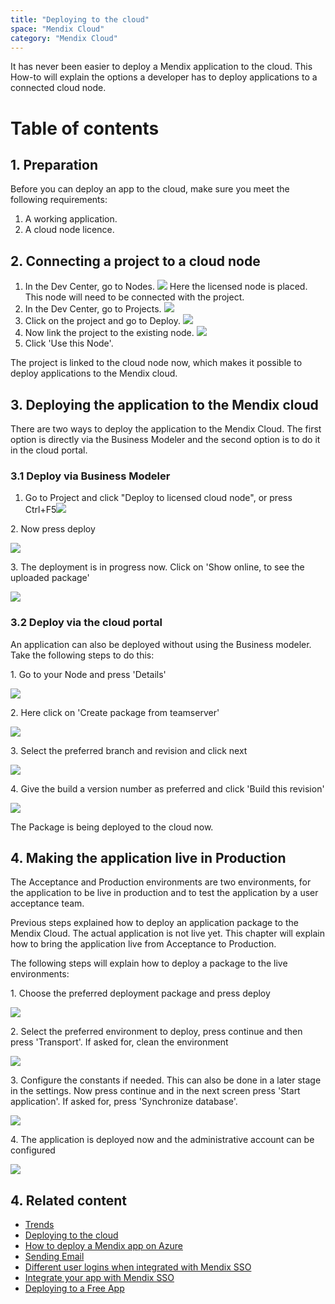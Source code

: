 ```yaml
---
title: "Deploying to the cloud"
space: "Mendix Cloud"
category: "Mendix Cloud"
---
```


It has never been easier to deploy a Mendix application to the cloud. This How-to will explain the options a developer has to deploy applications to a connected cloud node.

# Table of contents

## 1\. Preparation

Before you can deploy an app to the cloud, make sure you meet the following requirements:

1.  A working application.
2.  A cloud node licence.

## 2\. Connecting a project to a cloud node

1.  In the Dev Center, go to Nodes.
    ![](attachments/18448697/18581238.png)
    Here the licensed node is placed. This node will need to be connected with the project.
2.  In the Dev Center, go to Projects.
    ![](attachments/18448697/18581237.png)
3.  Click on the project and go to Deploy.
    ![](attachments/18448697/18581236.png)
4.  Now link the project to the existing node.
    ![](attachments/18448697/18581234.png)
5.  Click 'Use this Node'.

 The project is linked to the cloud node now, which makes it possible to deploy applications to the Mendix cloud.

## 3\. Deploying the application to the Mendix cloud

There are two ways to deploy the application to the Mendix Cloud. The first option is directly via the Business Modeler and the second option is to do it in the cloud portal.

### 3.1 Deploy via Business Modeler

1.  Go to Project and click "Deploy to licensed cloud node", or press Ctrl+F5![](attachments/18448697/18581233.png)

2\. Now press deploy

![](attachments/18448697/18581232.png)

3\. The deployment is in progress now. Click on 'Show online, to see the uploaded package'

![](attachments/18448697/18581231.png)

### 3.2 Deploy via the cloud portal

An application can also be deployed without using the Business modeler. Take the following steps to do this:

1\. Go to your Node and press 'Details'

![](attachments/18448697/18581238.png)

2\. Here click on 'Create package from teamserver'

![](attachments/18448697/18581230.png)

3\. Select the preferred branch and revision and click next

![](attachments/18448697/18581229.png)

4\. Give the build a version number as preferred and click 'Build this revision'

![](attachments/18448697/18581228.png)

The Package is being deployed to the cloud now.

## 4\. Making the application live in Production

The Acceptance and Production environments are two environments, for the application to be live in production and to test the application by a user acceptance team.

Previous steps explained how to deploy an application package to the Mendix Cloud. The actual application is not live yet. This chapter will explain how to bring the application live from Acceptance to Production.

The following steps will explain how to deploy a package to the live environments:

1\. Choose the preferred deployment package and press deploy

![](attachments/18448697/18581227.png)

2\. Select the preferred environment to deploy, press continue and then press 'Transport'. If asked for, clean the environment

![](attachments/18448697/18581226.png)

3\. Configure the constants if needed. This can also be done in a later stage in the settings. Now press continue and in the next screen press 'Start application'. If asked for, press 'Synchronize database'.

![](attachments/18448697/18581225.png)

4\. The application is deployed now and the administrative account can be configured

![](attachments/18448697/18581224.png)

## 4\. Related content

*   [Trends](/mendixcloud/Trends)
*   [Deploying to the cloud](/mendixcloud/Deploying+to+the+cloud)
*   [How to deploy a Mendix app on Azure](/mendixcloud/How+to+deploy+a+Mendix+app+on+Azure)
*   [Sending Email](/mendixcloud/Sending+Email)
*   [Different user logins when integrated with Mendix SSO](/mendixcloud/Different+user+logins+when+integrated+with+Mendix+SSO)
*   [Integrate your app with Mendix SSO](/mendixcloud/Integrate+your+app+with+Mendix+SSO)
*   [Deploying to a Free App](/mendixcloud/Deploying+to+a+Free+App)
